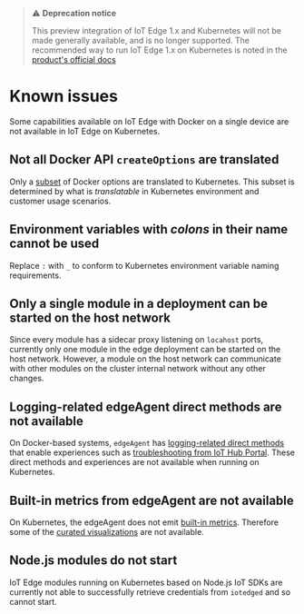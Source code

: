 > ⚠️ **Deprecation notice**
>
> This preview integration of IoT Edge 1.x and Kubernetes will not be made generally available, and is no longer supported. The recommended way to run IoT Edge 1.x on Kubernetes is noted in the [product's official docs](https://docs.microsoft.com/azure/iot-edge/how-to-install-iot-edge-kubernetes?view=iotedge-2020-11)
# Known issues

Some capabilities available on IoT Edge with Docker on a single device are not available in IoT Edge on Kubernetes. 

## Not all Docker API `createOptions` are translated
Only a [subset](translations.html) of Docker options are translated to Kubernetes. This subset is determined
by what is *translatable* in Kubernetes environment and customer usage scenarios.

## Environment variables with *colons* in their name cannot be used
Replace `:` with `_` to conform to Kubernetes environment variable naming requirements.

## Only a single module in a deployment can be started on the host network
Since every module has a sidecar proxy listening on `locahost` ports, currently only
one module in the edge deployment can be started on the host network. However, a module
on the host network can communicate with other modules on the cluster internal
network without any other changes.

## Logging-related edgeAgent direct methods are not available
On Docker-based systems, `edgeAgent` has [logging-related direct methods](https://docs.microsoft.com/azure/iot-edge/how-to-retrieve-iot-edge-logs?view=iotedge-2018-06) that enable experiences such as [troubleshooting from IoT Hub Portal](https://docs.microsoft.com/azure/iot-edge/troubleshoot-in-portal?view=iotedge-2018-06). These direct methods and experiences are not available when running on Kubernetes.

## Built-in metrics from edgeAgent are not available
On Kubernetes, the edgeAgent does not emit [built-in metrics](https://docs.microsoft.com/azure/iot-edge/how-to-access-built-in-metrics?view=iotedge-2018-06#available-metrics). Therefore some of the [curated visualizations](https://docs.microsoft.com/azure/iot-edge/how-to-explore-curated-visualizations?view=iotedge-2018-06&tabs=devices%2Chost#iot-edge-device-details-workbook) are not available.

## Node.js modules do not start
IoT Edge modules running on Kubernetes based on Node.js IoT SDKs are currently not able to successfully retrieve credentials from `iotedged` and so cannot start. 